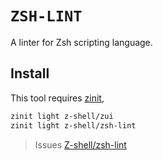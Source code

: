 # `ZSH-LINT`

A linter for Zsh scripting language.

## Install 

This tool requires [zinit](https://github.com/z-shell/zinit),

```zsh
zinit light z-shell/zui
zinit light z-shell/zsh-lint
```

> Issues [Z-shell/zsh-lint](https://github.com/z-shell/zsh-lint/issues)
